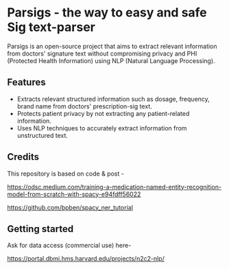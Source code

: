 # Parsigs - the way to easy and safe Sig text-parser 

Parsigs is an open-source project that aims to extract relevant information from doctors' signature text without compromising privacy and PHI (Protected Health Information) using NLP (Natural Language Processing).

## Features

- Extracts relevant structured information such as dosage, frequency, brand name from doctors' prescription-sig text.
- Protects patient privacy by not extracting any patient-related information.
- Uses NLP techniques to accurately extract information from unstructured text.



## Credits
This repository is based on code & post - 

https://odsc.medium.com/training-a-medication-named-entity-recognition-model-from-scratch-with-spacy-e94fdff56022

https://github.com/bpben/spacy_ner_tutorial

## Getting started
Ask for data access (commercial use) here- 

https://portal.dbmi.hms.harvard.edu/projects/n2c2-nlp/

